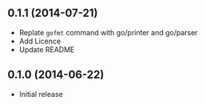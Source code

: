 ## 0.1.1 (2014-07-21)

- Replate `gofmt` command with go/printer and go/parser
- Add Licence
- Update README

## 0.1.0 (2014-06-22)

- Initial release
